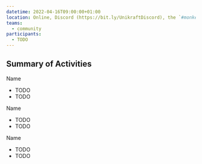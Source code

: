 ```yaml
---
datetime: 2022-04-16T09:00:00+01:00
location: Online, Discord (https://bit.ly/UnikraftDiscord), the `#monkey-business` voice channel
teams:
  - community
participants:
  - TODO
---
```


## Summary of Activities

Name
* TODO
* TODO

Name
* TODO
* TODO

Name
* TODO
* TODO
